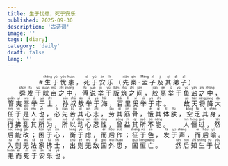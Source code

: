 ```yaml
---
title: 生于忧患，死于安乐
published: 2025-09-30
description: '古诗词'
image: ''
tags: [diary]
category: 'daily'
draft: false 
lang: ''
---
```

<div align="center">
# <ruby>生<rt>shēng</rt></ruby> <ruby>于<rt>yú</rt></ruby> <ruby>忧<rt>yōu</rt></ruby> <ruby>患<rt>huàn</rt></ruby> ， <ruby>死<rt>sǐ</rt></ruby> <ruby>于<rt>yú</rt></ruby> <ruby>安<rt>ān</rt></ruby> <ruby>乐<rt>lè</rt></ruby>
<ruby>（<rt></rt></ruby> <ruby>先<rt>xiān</rt></ruby> <ruby>秦<rt>qín</rt></ruby> <ruby>·<rt></rt></ruby> <ruby>孟<rt>Mèng</rt></ruby> <ruby>子<rt>zǐ</rt></ruby> <ruby>及<rt>jí</rt></ruby> <ruby>其<rt>qí</rt></ruby> <ruby>弟<rt>dì</rt></ruby> <ruby>子<rt>zǐ</rt></ruby> <ruby>）<rt></rt></ruby>
</div>  
　　<ruby>舜<rt>shùn</rt></ruby> <ruby>发<rt>fā</rt></ruby> <ruby>于<rt>yú</rt></ruby> <ruby>畎<rt>quǎn</rt></ruby> <ruby>亩<rt>mǔ</rt></ruby> <ruby>之<rt>zhī</rt></ruby> <ruby>中<rt>zhōng</rt></ruby> ， <ruby>傅<rt>fù</rt></ruby> <ruby>说<rt>yuè</rt></ruby> <ruby>举<rt>jǔ</rt></ruby> <ruby>于<rt>yú</rt></ruby> <ruby>版<rt>bǎn</rt></ruby> <ruby>筑<rt>zhù</rt></ruby> <ruby>之<rt>zhī</rt></ruby> <ruby>间<rt>jiān</rt></ruby> ， <ruby>胶<rt>jiāo</rt></ruby> <ruby>鬲<rt>gé</rt></ruby> <ruby>举<rt>jǔ</rt></ruby> <ruby>于<rt>yú</rt></ruby> <ruby>鱼<rt>yú</rt></ruby> <ruby>盐<rt>yán</rt></ruby> <ruby>之<rt>zhī</rt></ruby> <ruby>中<rt>zhōng</rt></ruby> ， <ruby>管<rt>guǎn</rt></ruby> <ruby>夷<rt>yí</rt></ruby> <ruby>吾<rt>wú</rt></ruby> <ruby>举<rt>jǔ</rt></ruby> <ruby>于<rt>yú</rt></ruby> <ruby>士<rt>shì</rt></ruby> ， <ruby>孙<rt>sūn</rt></ruby> <ruby>叔<rt>shū</rt></ruby> <ruby>敖<rt>áo</rt></ruby> <ruby>举<rt>jǔ</rt></ruby> <ruby>于<rt>yú</rt></ruby> <ruby>海<rt>hǎi</rt></ruby> ， <ruby>百<rt>bǎi</rt></ruby> <ruby>里<rt>lǐ</rt></ruby> <ruby>奚<rt>xī</rt></ruby> <ruby>举<rt>jǔ</rt></ruby> <ruby>于<rt>yú</rt></ruby> <ruby>市<rt>shì</rt></ruby> 。  
　　<ruby>故<rt>gù</rt></ruby> <ruby>天<rt>tiān</rt></ruby> <ruby>将<rt>jiāng</rt></ruby> <ruby>降<rt>jiàng</rt></ruby> <ruby>大<rt>dà</rt></ruby> <ruby>任<rt>rèn</rt></ruby> <ruby>于<rt>yú</rt></ruby> <ruby>是<rt>shì</rt></ruby> <ruby>人<rt>rén</rt></ruby> <ruby>也<rt>yě</rt></ruby> ， <ruby>必<rt>bì</rt></ruby> <ruby>先<rt>xiān</rt></ruby> <ruby>苦<rt>kǔ</rt></ruby> <ruby>其<rt>qí</rt></ruby> <ruby>心<rt>xīn</rt></ruby> <ruby>志<rt>zhì</rt></ruby> ， <ruby>劳<rt>láo</rt></ruby> <ruby>其<rt>qí</rt></ruby> <ruby>筋<rt>jīn</rt></ruby> <ruby>骨<rt>gǔ</rt></ruby> ， <ruby>饿<rt>è</rt></ruby> <ruby>其<rt>qí</rt></ruby> <ruby>体<rt>tǐ</rt></ruby> <ruby>肤<rt>fū</rt></ruby> ， <ruby>空<rt>kōng</rt></ruby> <ruby>乏<rt>fá</rt></ruby> <ruby>其<rt>qí</rt></ruby> <ruby>身<rt>shēn</rt></ruby> ， <ruby>行<rt>xíng</rt></ruby> <ruby>拂<rt>fú</rt></ruby> <ruby>乱<rt>luàn</rt></ruby> <ruby>其<rt>qí</rt></ruby> <ruby>所<rt>suǒ</rt></ruby> <ruby>为<rt>wéi</rt></ruby> ， <ruby>所<rt>suǒ</rt></ruby> <ruby>以<rt>yǐ</rt></ruby> <ruby>动<rt>dòng</rt></ruby> <ruby>心<rt>xīn</rt></ruby> <ruby>忍<rt>rěn</rt></ruby> <ruby>性<rt>xìng</rt></ruby> ， <ruby>曾<rt>zēng</rt></ruby> <ruby>益<rt>yì</rt></ruby> <ruby>其<rt>qí</rt></ruby> <ruby>所<rt>suǒ</rt></ruby> <ruby>不<rt>bù</rt></ruby> <ruby>能<rt>néng</rt></ruby> 。  
　　<ruby>人<rt>rén</rt></ruby> <ruby>恒<rt>héng</rt></ruby> <ruby>过<rt>guò</rt></ruby> ， <ruby>然<rt>rán</rt></ruby> <ruby>后<rt>hòu</rt></ruby> <ruby>能<rt>néng</rt></ruby> <ruby>改<rt>gǎi</rt></ruby> ； <ruby>困<rt>kùn</rt></ruby> <ruby>于<rt>yú</rt></ruby> <ruby>心<rt>xīn</rt></ruby> ， <ruby>衡<rt>héng</rt></ruby> <ruby>于<rt>yú</rt></ruby> <ruby>虑<rt>lǜ</rt></ruby> ， <ruby>而<rt>ér</rt></ruby> <ruby>后<rt>hòu</rt></ruby> <ruby>作<rt>zuò</rt></ruby> ； <ruby>征<rt>zhēng</rt></ruby> <ruby>于<rt>yú</rt></ruby> <ruby>色<rt>sè</rt></ruby> ， <ruby>发<rt>fā</rt></ruby> <ruby>于<rt>yú</rt></ruby> <ruby>声<rt>shēng</rt></ruby> ， <ruby>而<rt>ér</rt></ruby> <ruby>后<rt>hòu</rt></ruby> <ruby>喻<rt>yù</rt></ruby> 。 <ruby>入<rt>rù</rt></ruby> <ruby>则<rt>zé</rt></ruby> <ruby>无<rt>wú</rt></ruby> <ruby>法<rt>fǎ</rt></ruby> <ruby>家<rt>jiā</rt></ruby> <ruby>拂<rt>fú</rt></ruby> <ruby>士<rt>shì</rt></ruby> ， <ruby>出<rt>chū</rt></ruby> <ruby>则<rt>zé</rt></ruby> <ruby>无<rt>wú</rt></ruby> <ruby>敌<rt>dí</rt></ruby> <ruby>国<rt>guó</rt></ruby> <ruby>外<rt>wài</rt></ruby> <ruby>患<rt>huàn</rt></ruby> ， <ruby>国<rt>guó</rt></ruby> <ruby>恒<rt>héng</rt></ruby> <ruby>亡<rt>wáng</rt></ruby> 。  
　　<ruby>然<rt>rán</rt></ruby> <ruby>后<rt>hòu</rt></ruby> <ruby>知<rt>zhī</rt></ruby> <ruby>生<rt>shēng</rt></ruby> <ruby>于<rt>yú</rt></ruby> <ruby>忧<rt>yōu</rt></ruby> <ruby>患<rt>huàn</rt></ruby> <ruby>而<rt>ér</rt></ruby> <ruby>死<rt>sǐ</rt></ruby> <ruby>于<rt>yú</rt></ruby> <ruby>安<rt>ān</rt></ruby> <ruby>乐<rt>lè</rt></ruby> <ruby>也<rt>yě</rt></ruby> 。

